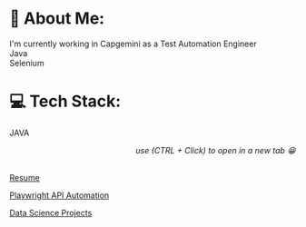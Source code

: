 # 💫 About Me:
I'm currently working in Capgemini as a Test Automation Engineer<br>Java <br> Selenium<br>

# 💻 Tech Stack:
JAVA
*<p align="right">use (CTRL + Click) to open in a new tab 😁</p>* <br>
[Resume](https://lii4ee.github.io/Resume/)

[Playwright API Automation](https://github.com/lii4ee/Automation-Exercise)

[Data Science Projects](https://github.com/lii4ee/Projects)
